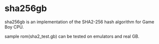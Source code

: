 # sha256gb
sha256gb is an implementation of the SHA2-256 hash algorithm for Game Boy CPU.

sample rom(sha2_test.gb) can be tested on emulators and real GB.
